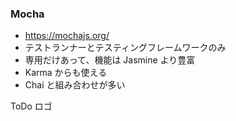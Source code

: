 ### Mocha

* https://mochajs.org/
* テストランナーとテスティングフレームワークのみ
* 専用だけあって、機能は Jasmine より豊富
* Karma からも使える
* Chai と組み合わせが多い

ToDo ロゴ
